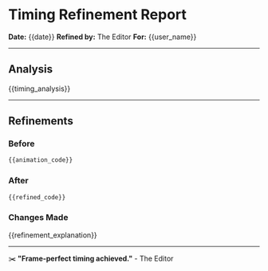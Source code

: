 # Timing Refinement Report

**Date:** {{date}}
**Refined by:** The Editor
**For:** {{user_name}}

---

## Analysis

{{timing_analysis}}

---

## Refinements

### Before
```javascript
{{animation_code}}
```

### After
```javascript
{{refined_code}}
```

### Changes Made

{{refinement_explanation}}

---

✂️ **"Frame-perfect timing achieved."** - The Editor
